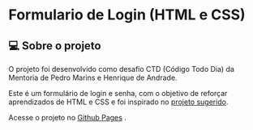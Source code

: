 # Formulario de Login (HTML e CSS)
 
## 💻 Sobre o projeto

O projeto foi desenvolvido como desafio CTD (Código Todo Dia) da Mentoria de Pedro Marins e Henrique de Andrade.

Este é um formulário de login e senha, com o objetivo de reforçar aprendizados de HTML e CSS e foi inspirado no [projeto sugerido](https://colorlib.com/etc/lf/Login_v4/index.html#).


Acesse o projeto no [Github Pages](https://laissasaraiva.github.io/Formulario-de-login/) .